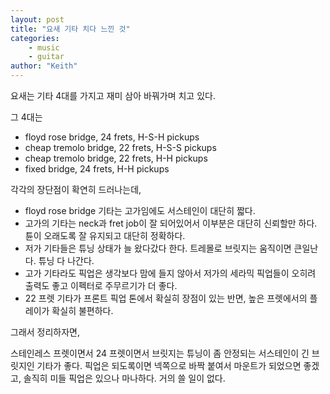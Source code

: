 ```yaml
---
layout: post
title: "요새 기타 치다 느낀 것"
categories:
    - music
    - guitar
author: "Keith"
---
```


요새는 기타 4대를 가지고 재미 삼아 바꿔가며 치고 있다. 

그 4대는

- floyd rose bridge, 24 frets, H-S-H pickups
- cheap tremolo bridge, 22 frets, H-S-S pickups
- cheap tremolo bridge, 22 frets, H-H pickups
- fixed bridge, 24 frets, H-H pickups

각각의 장단점이 확연히 드러나는데,

- floyd rose bridge 기타는 고가임에도 서스테인이 대단히 짧다.
- 고가의 기타는 neck과 fret job이 잘 되어있어서 이부분은 대단히 신뢰할만 하다. 튠이 오래도록 잘 유지되고 대단히 정확하다.
- 저가 기타들은 튜닝 상태가 늘 왔다갔다 한다. 트레몰로 브릿지는 움직이면 큰일난다. 튜닝 다 나간다.
- 고가 기타라도 픽업은 생각보다 맘에 들지 않아서 저가의 세라믹 픽업들이 오히려 출력도 좋고 이펙터로 주무르기가 더 좋다. 
- 22 프렛 기타가 프론트 픽업 톤에서 확실히 장점이 있는 반면, 높은 프렛에서의 플레이가 확실히 불편하다. 

그래서 정리하자면,

스테인레스 프렛이면서 24 프렛이면서 브릿지는 튜닝이 좀 안정되는 서스테인이 긴 브릿지인 기타가 좋다. 픽업은 되도록이면 넥쪽으로 바짝 붙여서 마운트가 되었으면 좋겠고, 솔직히 미들 픽업은 있으나 마나하다. 거의 쓸 일이 없다. 

